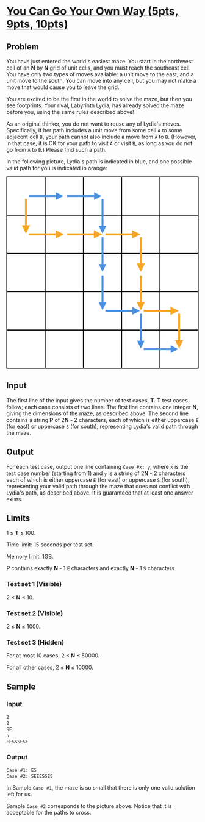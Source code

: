 #   [You Can Go Your Own Way (5pts, 9pts, 10pts)](https://codingcompetitions.withgoogle.com/codejam/round/0000000000051705/00000000000881da)

##  Problem
You have just entered the world's easiest maze. You start in the northwest cell of an **N** by **N** grid of unit cells, and you must reach the southeast cell. You have only two types of moves available: a unit move to the east, and a unit move to the south. You can move into any cell, but you may not make a move that would cause you to leave the grid.

You are excited to be the first in the world to solve the maze, but then you see footprints. Your rival, Labyrinth Lydia, has already solved the maze before you, using the same rules described above!

As an original thinker, you do not want to reuse any of Lydia's moves. Specifically, if her path includes a unit move from some cell `A` to some adjacent cell `B`, your path cannot also include a move from `A` to `B`. (However, in that case, it is OK for your path to visit `A` or visit `B`, as long as you do not go from `A` to `B`.) Please find such a path.

In the following picture, Lydia's path is indicated in blue, and one possible valid path for you is indicated in orange:

![Example](problem.svg)

##  Input
The first line of the input gives the number of test cases, **T**. **T** test cases follow; each case consists of two lines. The first line contains one integer **N**, giving the dimensions of the maze, as described above. The second line contains a string **P** of 2**N** - 2 characters, each of which is either uppercase `E` (for east) or uppercase `S` (for south), representing Lydia's valid path through the maze.

##  Output
For each test case, output one line containing `Case #x: y`, where `x` is the test case number (starting from 1) and `y` is a string of 2**N** - 2 characters each of which is either uppercase `E` (for east) or uppercase `S` (for south), representing your valid path through the maze that does not conflict with Lydia's path, as described above. It is guaranteed that at least one answer exists.

##  Limits
1 ≤ **T** ≤ 100.

Time limit: 15 seconds per test set.

Memory limit: 1GB.

**P** contains exactly **N** - 1 `E` characters and exactly **N** - 1 `S` characters.

### Test set 1 (Visible)
2 ≤ **N** ≤ 10.

### Test set 2 (Visible)
2 ≤ **N** ≤ 1000.

### Test set 3 (Hidden)
For at most 10 cases, 2 ≤ **N** ≤ 50000.

For all other cases, 2 ≤ **N** ≤ 10000.

##  Sample
### Input
```
2
2
SE
5
EESSSESE
```

### Output
```
Case #1: ES
Case #2: SEEESSES
```

In Sample `Case #1`, the maze is so small that there is only one valid solution left for us.

Sample `Case #2` corresponds to the picture above. Notice that it is acceptable for the paths to cross.
